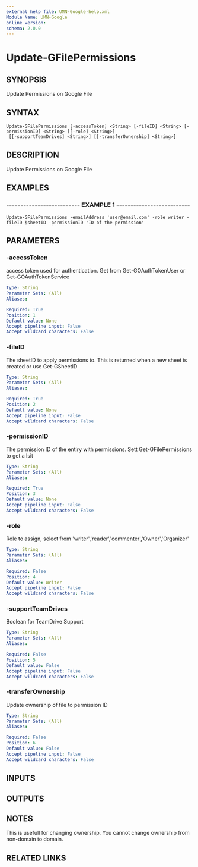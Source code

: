 ```yaml
---
external help file: UMN-Google-help.xml
Module Name: UMN-Google
online version: 
schema: 2.0.0
---
```


# Update-GFilePermissions

## SYNOPSIS
Update Permissions on Google File

## SYNTAX

```
Update-GFilePermissions [-accessToken] <String> [-fileID] <String> [-permissionID] <String> [[-role] <String>]
 [[-supportTeamDrives] <String>] [[-transferOwnership] <String>]
```

## DESCRIPTION
Update Permissions on Google File

## EXAMPLES

### -------------------------- EXAMPLE 1 --------------------------
```
Update-GFilePermissions -emailAddress 'user@email.com' -role writer -fileID $sheetID -permissionID 'ID of the permission'
```

## PARAMETERS

### -accessToken
access token used for authentication. 
Get from Get-GOAuthTokenUser or Get-GOAuthTokenService

```yaml
Type: String
Parameter Sets: (All)
Aliases: 

Required: True
Position: 1
Default value: None
Accept pipeline input: False
Accept wildcard characters: False
```

### -fileID
The sheetID to apply permissions to. 
This is returned when a new sheet is created or use Get-GSheetID

```yaml
Type: String
Parameter Sets: (All)
Aliases: 

Required: True
Position: 2
Default value: None
Accept pipeline input: False
Accept wildcard characters: False
```

### -permissionID
The permission ID of the entiry with permissions.
Sett Get-GFilePermissions to get a lsit

```yaml
Type: String
Parameter Sets: (All)
Aliases: 

Required: True
Position: 3
Default value: None
Accept pipeline input: False
Accept wildcard characters: False
```

### -role
Role to assign, select from 'writer','reader','commenter','Owner','Organizer'

```yaml
Type: String
Parameter Sets: (All)
Aliases: 

Required: False
Position: 4
Default value: Writer
Accept pipeline input: False
Accept wildcard characters: False
```

### -supportTeamDrives
Boolean for TeamDrive Support

```yaml
Type: String
Parameter Sets: (All)
Aliases: 

Required: False
Position: 5
Default value: False
Accept pipeline input: False
Accept wildcard characters: False
```

### -transferOwnership
Update ownership of file to permission ID

```yaml
Type: String
Parameter Sets: (All)
Aliases: 

Required: False
Position: 6
Default value: False
Accept pipeline input: False
Accept wildcard characters: False
```

## INPUTS

## OUTPUTS

## NOTES
This is usefull for changing ownership.
You cannot change ownership from non-domain to domain.

## RELATED LINKS

